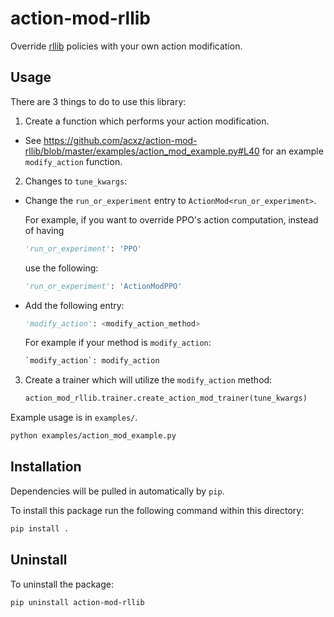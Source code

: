 # action-mod-rllib

Override [rllib](https://docs.ray.io/en/master/rllib.html) policies with
your own action modification.

## Usage

There are 3 things to do to use this library:

1. Create a function which performs your action modification.

- See https://github.com/acxz/action-mod-rllib/blob/master/examples/action_mod_example.py#L40
for an example `modify_action` function.

2. Changes to `tune_kwargs`:

- Change the `run_or_experiment` entry to `ActionMod<run_or_experiment>`.

  For example, if you want to override PPO's action computation, instead of having

  ```python
  'run_or_experiment': 'PPO'
  ```

  use the following:
  ```python
  'run_or_experiment': 'ActionModPPO'
  ```

- Add the following entry:

  ```python
  'modify_action': <modify_action_method>
  ```

  For example if your method is `modify_action`:
  ```python
  `modify_action`: modify_action
  ```

3. Create a trainer which will utilize the `modify_action` method:

    ```python
    action_mod_rllib.trainer.create_action_mod_trainer(tune_kwargs)
    ```

Example usage is in `examples/`.

```bash
python examples/action_mod_example.py
```

## Installation

Dependencies will be pulled in automatically by `pip`.

To install this package run the following command within this directory:

```bash
pip install .
```

## Uninstall

To uninstall the package:

```bash
pip uninstall action-mod-rllib
```
